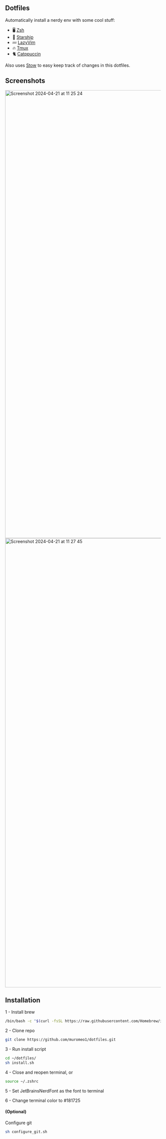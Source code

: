## Dotfiles

Automatically install a nerdy env with some cool stuff:
- 🖥️ [Zsh](https://www.zsh.org/)
- 🚀 [Starship](https://starship.rs/)
- 💤 [LazyVim](https://www.lazyvim.org/)
- 🔥 [Tmux](https://github.com/tmux/tmux/wiki)
- 🐈 [Catppuccin](https://github.com/catppuccin/catppuccin)

Also uses [Stow](https://www.gnu.org/software/stow/manual/stow.html) to easy keep track of changes in this dotfiles.

## Screenshots
<img width="1448" alt="Screenshot 2024-04-21 at 11 25 24" src="https://github.com/muromeo1/dotfiles/assets/22664903/b82e0cdf-12ba-46dd-a94f-2b6e9e10830d">

<img width="1452" alt="Screenshot 2024-04-21 at 11 27 45" src="https://github.com/user-attachments/assets/42499274-1fd3-4d6c-b641-b138c3a3ab4e">



## Installation
1 - Install brew
```zsh
/bin/bash -c "$(curl -fsSL https://raw.githubusercontent.com/Homebrew/install/HEAD/install.sh)"
```

2 - Clone repo
```zsh
git clone https://github.com/muromeo1/dotfiles.git
```

3 - Run install script
```zsh
cd ~/dotfiles/
sh install.sh
```

4 - Close and reopen terminal, or
```zsh
source ~/.zshrc
```

5 - Set JetBrainsNerdFont as the font to terminal

6 - Change terminal color to #181725

#### (Optional)

Configure git
```zsh
sh configure_git.sh
```

